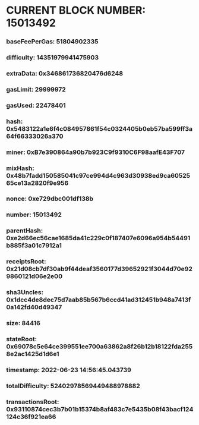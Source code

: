 # CURRENT BLOCK NUMBER: 15013492

### baseFeePerGas: 51804902335
### difficulty: 14351979941475903
### extraData: 0x346861736820476d6248
### gasLimit: 29999972
### gasUsed: 22478401
### hash: 0x5483122a1e6f4c084957861f54c0324405b0eb57ba599ff3a64f66333026a370
### miner: 0xB7e390864a90b7b923C9f9310C6F98aafE43F707
### mixHash: 0x48b7fadd150585041c97ce994d4c963d30938ed9ca6052565ce13a2820f9e956
### nonce: 0xe729dbc001df138b
### number: 15013492
### parentHash: 0xe2d66ec56cae1685da41c229c0f187407e6096a954b54491b885f3a01c7912a1
### receiptsRoot: 0x21d08cb7df30ab9f44deaf3560177d39652921f3044d70e929860121d06e2e00
### sha3Uncles: 0x1dcc4de8dec75d7aab85b567b6ccd41ad312451b948a7413f0a142fd40d49347
### size: 84416
### stateRoot: 0x69078c5e64ce399551ee700a63862a8f26b12b18122fda2558e2ac1425d1d6e1
### timestamp: 2022-06-23 14:56:45.043739
### totalDifficulty: 52402978569449488978882
### transactionsRoot: 0x93110874cec3b7b01b15374b8af483c7e5435b08f43bacf124124c36f921ea66
